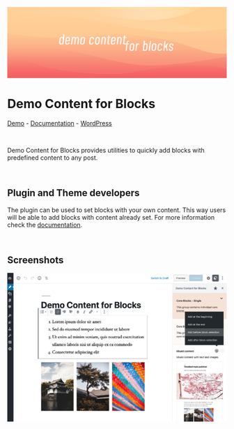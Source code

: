 ![Banner Image](assets-repo/banner-1544x500.png)

# Demo Content for Blocks

[Demo](https://gutenberg-showcase.melonpan.io/demo-content-for-blocks) - [Documentation](https://melonpan.io/wordpress-plugins/demo-content-for-blocks) - [WordPress](https://wordpress.org/plugins/demo-content-for-blocks)

<br />

Demo Content for Blocks provides utilities to quickly add blocks with predefined content to any post.

<br />

## Plugin and Theme developers

The plugin can be used to set blocks with your own content. This way users will be able to add blocks with content already set. For more information check the [documentation](https://melonpan.io/wordpress-plugins/demo-content-for-blocks).

<br />

## Screenshots

<img src="assets-repo/screenshot-1.jpg" width="700px" alt="Default Single core blocks panel." />
